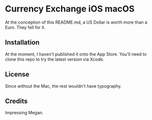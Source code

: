 # Currency Exchange iOS macOS

At the conception of this README.md, a US Dollar is worth more than a Euro. They fell for it.

## Installation

At the moment, I haven't published it onto the App Store. You'll need to clone this repo to try the latest version via Xcode.

## License

Since without the Mac, the rest wouldn't have typography.

## Credits

Impressing Megan.
